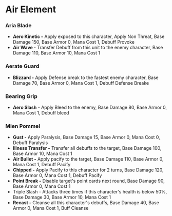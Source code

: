 # Air Element

### Aria Blade

* **Aero Kinetic -** Apply exposed to this character, Apply Non Threat, Base Damage 150, Base Armor 0, Mana Cost 1, Debuff Provoke
* **Air Wave -** Transfer Debuff from this unit to the enemy character, Base Damage 110, Base Armor 10, Mana Cost 1

### **Aerate Guard**

* **Blizzard -** Apply Defense break to the fastest enemy character, Base Damage 70, Base Armor 0, Mana Cost 1, Debuff Defense Breake

### Bearing Grip

* **Aero Slash** - Apply Bleed to the enemy, Base Damage 80, Base Armor 0, Mana Cost 1, Debuff bleed

### Mien Pommel

* **Gust -** Apply Paralysis, Base Damage 15, Base Armor 0, Mana Cost 0, Debuff Paralysis
* **Illness Transfer -** Transfer all debuffs to the target, Base Damage 100, Base Armor 10, Mana Cost 1
* **Air Bullet -** Apply pacify to the target, Base Damage 110, Base Armor 0, Mana Cost 1, Debuff Pacify
* **Chipped -** Apply Pacify to this character for 2 turns, Base Damage 120, Base Armor 0, Mana Cost 1, Debuff Pacify
* **Point Break -** Disable target's point cards next round, Base Damage 90, Base Armor 0, Mana Cost 1
* Triple Slash - Attacks three times if this character's health is below 50%, Base Damage 30, Base Armor 10, Mana Cost 1
* **Recast -** Cleanse all this character's debuffs, Base Damage 40, Base Armor 0, Mana Cost 1, Buff Cleanse


